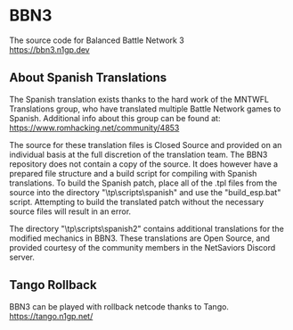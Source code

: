 # BBN3
The source code for Balanced Battle Network 3  
https://bbn3.n1gp.dev  

## About Spanish Translations
The Spanish translation exists thanks to the hard work of the MNTWFL Translations group, who have translated multiple Battle Network games to Spanish. Additional info about this group can be found at:  
https://www.romhacking.net/community/4853

The source for these translation files is Closed Source and provided on an individual basis at the full discretion of the translation team. The BBN3 repository does not contain a copy of the source. It does however have a prepared file structure and a build script for compiling with Spanish translations. To build the Spanish patch, place all of the .tpl files from the source into the directory "\tp\scripts\spanish\" and use the "build_esp.bat" script. Attempting to build the translated patch without the necessary source files will result in an error.

The directory "\tp\scripts\spanish2\" contains additional translations for the modified mechanics in BBN3. These translations are Open Source, and provided courtesy of the community members in the NetSaviors Discord server.


## Tango Rollback
BBN3 can be played with rollback netcode thanks to Tango.  
https://tango.n1gp.net/

